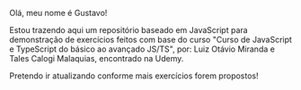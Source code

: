 Olá, meu nome é Gustavo!

Estou trazendo aqui um repositório baseado em JavaScript para demonstração de exercícios feitos com base do curso "Curso de JavaScript e TypeScript do básico ao avançado JS/TS", por: Luiz Otávio Miranda e Tales Calogi Malaquias, encontrado na Udemy.

Pretendo ir atualizando conforme mais exercícios forem propostos!
